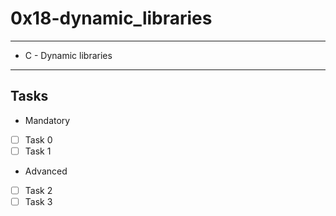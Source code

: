 # 0x18-dynamic_libraries
---
* C - Dynamic libraries
---
## Tasks
* Mandatory
- [ ] Task 0
- [ ] Task 1
* Advanced
- [ ] Task 2
- [ ] Task 3
